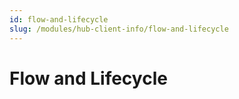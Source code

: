 ```yaml
---
id: flow-and-lifecycle
slug: /modules/hub-client-info/flow-and-lifecycle
---
```

# Flow and Lifecycle
